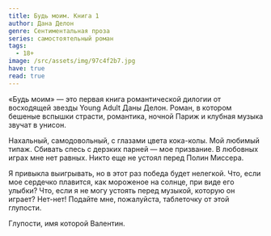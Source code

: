 ```yaml
---
title: Будь моим. Книга 1
author: Дана Делон
genre: Сентиментальная проза
series: самостоятельный роман
tags:
  - 18+
image: /src/assets/img/97c4f2b7.jpg
have: true
read: true
---
```

«Будь моим» — это первая книга романтической дилогии от восходящей звезды Young Adult Даны Делон. Роман, в котором бешеные вспышки страсти, романтика, ночной Париж и клубная музыка звучат в унисон.

Нахальный, самодовольный, с глазами цвета кока-колы. Мой любимый типаж. Сбивать спесь с дерзких парней — мое призвание. В любовных играх мне нет равных. Никто еще не устоял перед Полин Миссера.

Я привыкла выигрывать, но в этот раз победа будет нелегкой. Что, если мое сердечко плавится, как мороженое на солнце, при виде его улыбки? Что, если я не могу устоять перед музыкой, которую он играет? Нет-нет! Подайте мне, пожалуйста, таблеточку от этой глупости.

Глупости, имя которой Валентин.
